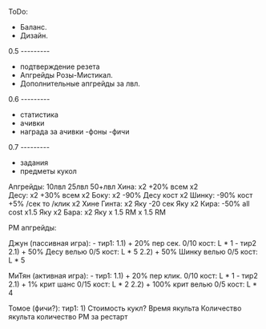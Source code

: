 
ToDo:

- Баланс.
- Дизайн.

0.5 ---------
- подтверждение резета
- Апгрейды Розы-Мистикал.
- Дополнительные апгрейды за лвл.

0.6 ---------
- статистика
- ачивки
- награда за ачивки
	-фоны
	-фичи

0.7 ---------
- задания
- предметы кукол



Апгрейды:
		10лвл			25лвл		50+лвл
Хина:	  x2	     +20% всем		  х2  
Десу:	  х2	     +30% всем		  х2
Боку: 	  х2	   -90% Десу кост	  х2
Шинку: -90% кост +5% /сек то /клик х2 Хине
Гинта: x2 Яку	    -20 сек Яку		  х2
Кира: -50% all cost    x1.5 Яку	 	  х2
Бара:  	x2 Яку		x 1.5 RM	x 1.5 RM

РМ апгрейды:

Джун (пассивная игра):
	- тир1: 
	1.1) + 20% пер сек. 0/10
		кост: L * 1
	- тир2
	2.1) + 50% Десу велью 0/5
		кост: L * 5
	2.2) + 50% Шинку велью 0/5
		кост: L * 5

МиТян (активная игра):
	- тир1: 
	1.1) + 20% пер клик. 0/10
		кост: L * 1
	- тир2
	2.1) + 1% крит шанс 0/15
		кост: L * 2
	2.2) + 100% крит велью 0/5
		кост: L * 4

Томое (фичи?):
	тир1: 
	1) 
	Стоимость кукл?
	Время якульта
	Количество якульта
	количество РМ за рестарт
	